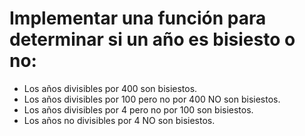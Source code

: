 # Implementar una función para determinar si un año es bisiesto o no:

* Los años divisibles por 400 son bisiestos.
* Los años divisibles por 100 pero no por 400 NO son bisiestos.
* Los años divisibles por 4 pero no por 100 son bisiestos.
* Los años no divisibles por 4 NO son bisiestos.
